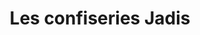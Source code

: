 ---
title: "Les confiseries Jadis"
url: /roquebrune-sur-argens/les-confiseries-jadis/
shop: confiserie
---